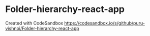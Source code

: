 # Folder-hierarchy-react-app
Created with CodeSandbox
https://codesandbox.io/s/github/puru-vishnoi/Folder-hierarchy-react-app
